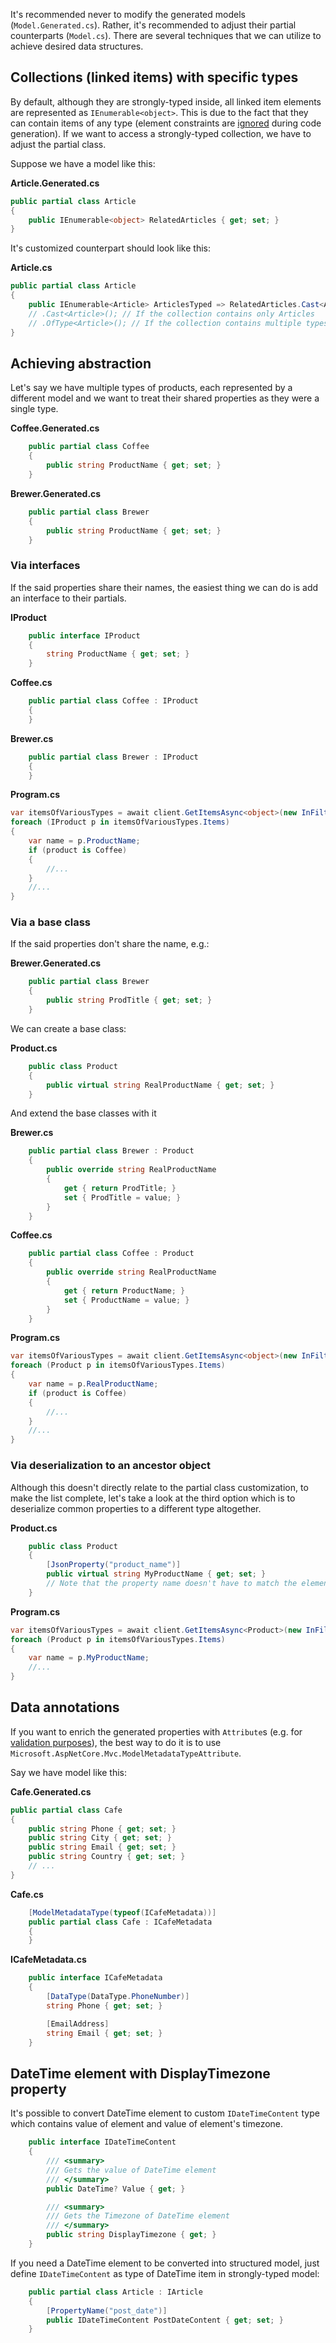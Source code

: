 It's recommended never to modify the generated models (`Model.Generated.cs`). Rather, it's recommended to adjust their partial counterparts (`Model.cs`). There are several techniques that we can utilize to achieve desired data structures.

## Collections (linked items) with specific types
By default, although they are strongly-typed inside, all linked item elements are represented as `IEnumerable<object>`. This is due to the fact that they can contain items of any type (element constraints are [ignored](https://github.com/kontent-ai/model-generator-net/issues/90) during code generation). If we want to access a strongly-typed collection, we have to adjust the partial class.

Suppose we have a model like this:

**Article.Generated.cs**
```csharp
public partial class Article
{
    public IEnumerable<object> RelatedArticles { get; set; }
}
```
   
It's customized counterpart should look like this:

**Article.cs**
```csharp
public partial class Article
{
    public IEnumerable<Article> ArticlesTyped => RelatedArticles.Cast<Article>();
    // .Cast<Article>(); // If the collection contains only Articles
    // .OfType<Article>(); // If the collection contains multiple types
}    
```

## Achieving abstraction
Let's say we have multiple types of products, each represented by a different model and we want to treat their shared properties as they were a single type.

**Coffee.Generated.cs**
```csharp
    public partial class Coffee
    {
        public string ProductName { get; set; }
    }
```

**Brewer.Generated.cs**
```csharp
    public partial class Brewer
    {
        public string ProductName { get; set; }
    }
```

### Via interfaces
If the said properties share their names, the easiest thing we can do is add an interface to their partials.

**IProduct**
```csharp
    public interface IProduct
    {
        string ProductName { get; set; }
    }
```

**Coffee.cs**
```csharp
    public partial class Coffee : IProduct
    {
    }
```

**Brewer.cs**
```csharp
    public partial class Brewer : IProduct
    {
    }
```

**Program.cs**
```csharp
var itemsOfVariousTypes = await client.GetItemsAsync<object>(new InFilter("system.type", "brewer", "coffee"));
foreach (IProduct p in itemsOfVariousTypes.Items)
{
    var name = p.ProductName;
    if (product is Coffee)
    {
        //...
    }
    //...
}
```

### Via a base class
If the said properties don't share the name, e.g.:

**Brewer.Generated.cs**
```csharp
    public partial class Brewer
    {
        public string ProdTitle { get; set; }
    }
```

We can create a base class:

**Product.cs**
```csharp
    public class Product
    {
        public virtual string RealProductName { get; set; }
    }
```

And extend the base classes with it

**Brewer.cs**
```csharp
    public partial class Brewer : Product
    {
        public override string RealProductName
        {
            get { return ProdTitle; }
            set { ProdTitle = value; }
        }
    }
```

**Coffee.cs**
```csharp
    public partial class Coffee : Product
    {
        public override string RealProductName
        {
            get { return ProductName; }
            set { ProductName = value; }
        }
    }
```

**Program.cs**
```csharp
var itemsOfVariousTypes = await client.GetItemsAsync<object>(new InFilter("system.type", "brewer", "coffee"));
foreach (Product p in itemsOfVariousTypes.Items)
{
    var name = p.RealProductName;
    if (product is Coffee)
    {
        //...
    }
    //...
}
```

### Via deserialization to an ancestor object
Although this doesn't directly relate to the partial class customization, to make the list complete, let's take a look at the third option which is to deserialize common properties to a different type altogether.

**Product.cs**
```csharp
    public class Product
    {        
        [JsonProperty("product_name")]
        public virtual string MyProductName { get; set; } 
        // Note that the property name doesn't have to match the element name. This enables deserialization of an element multiple times into different properties.
    }
```

**Program.cs**
```csharp
var itemsOfVariousTypes = await client.GetItemsAsync<Product>(new InFilter("system.type", "brewer", "coffee"));
foreach (Product p in itemsOfVariousTypes.Items)
{
    var name = p.MyProductName;
    //...
}
```

## Data annotations
If you want to enrich the generated properties with `Attribute`s (e.g. for [validation purposes](https://docs.microsoft.com/en-us/aspnet/core/tutorials/first-mvc-app/validation)), the best way to do it is to use `Microsoft.AspNetCore.Mvc.ModelMetadataTypeAttribute`.

Say we have model like this:

**Cafe.Generated.cs**
```csharp
public partial class Cafe
{
    public string Phone { get; set; }
    public string City { get; set; }
    public string Email { get; set; }
    public string Country { get; set; }
    // ...
}
```


**Cafe.cs**
```csharp
    [ModelMetadataType(typeof(ICafeMetadata))]
    public partial class Cafe : ICafeMetadata
    {
    }
```

**ICafeMetadata.cs**
```csharp
    public interface ICafeMetadata
    {
        [DataType(DataType.PhoneNumber)]
        string Phone { get; set; }

        [EmailAddress]
        string Email { get; set; }
    }
```

## DateTime element with DisplayTimezone property

It's possible to convert DateTime element to custom `IDateTimeContent` type which contains value of element and value of element's timezone.
```csharp
    public interface IDateTimeContent
    {
        /// <summary>
        /// Gets the value of DateTime element
        /// </summary>
        public DateTime? Value { get; }

        /// <summary>
        /// Gets the Timezone of DateTime element
        /// </summary>
        public string DisplayTimezone { get; }
    }
```
If you need a DateTime element to be converted into structured model, just define `IDateTimeContent` as type of DateTime item in strongly-typed model:
```csharp
    public partial class Article : IArticle
    {
        [PropertyName("post_date")]
        public IDateTimeContent PostDateContent { get; set; }
    }
```
